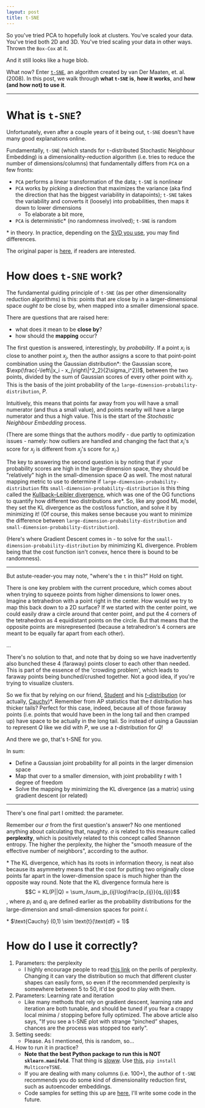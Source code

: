 ```yaml
---
layout: post
title: t-SNE
---
```


So you've tried PCA to hopefully look at clusters. You've scaled your data. You've tried both 2D and 3D. You've tried scaling your data in other ways. Thrown the `Box-Cox` at it.

And it still looks like a huge blob.

What now? Enter [`t-SNE`](https://lvdmaaten.github.io/tsne/), an algorithm created by van Der Maaten, et. al. (2008). In this post, we walk through **what `t-SNE` is**, **how it works**, and **how (and how not) to use it**.  

----

# What is `t-SNE`?

Unfortunately, even after a couple years of it being out, `t-SNE` doesn't have many good explanations online.

Fundamentally, `t-SNE` (which stands for `t`-distributed Stochastic Neighbour Embedding) is a dimensionality-reduction algorithm (i.e. tries to reduce the number of dimensions/columns) that fundamentally differs from `PCA` on a few fronts:
- `PCA` performs a linear transformation of the data; `t-SNE` is nonlinear
- `PCA` works by picking a direction that maximizes the variance (aka find the direction that has the biggest variability in datapoints); `t-SNE` takes the variability and converts it (loosely) into probabilities, then maps it down to lower dimensions
    - To elaborate a bit more,  
- `PCA` is deterministic* (no randomness involved); `t-SNE` is random

\* in theory. In practice, depending on the [SVD you use](https://scikit-learn.org/stable/modules/generated/sklearn.decomposition.PCA.html), you may find differences.

The original paper is [here](https://lvdmaaten.github.io/publications/papers/JMLR_2008.pdf), if readers are interested.
        
# How does `t-SNE` work?

The fundamental guiding principle of `t-SNE` (as per other dimensionality reduction algorithms) is this: points that are close by in a larger-dimensional space *ought to* be close by, when mapped into a smaller dimensional space.

There are questions that are raised here:
- what does it mean to be **close by**? 
- how should the **mapping** occur?

The first question is answered, interestingly, by *probability*. If a point $x_i$ is close to another point $x_j$, then the author assigns a score to that point-point combination using the Gaussian distribution\*: the Gaussian score, $\exp(\frac{-\left\|x_i - x_j\right\|^2_2}{2\sigma_i^2})$, between the two points, divided by the sum of Gaussian scores of every other point with $x_j$. This is the basis of the joint probability of the `large-dimension-probability-distribution`, $P$.

Intuitively, this means that points far away from you will have a small numerator (and thus a small value), and points nearby will have a large numerator and thus a high value. This is the start of the *Stochastic Neighbour Embedding* process.

(There are some things that the authors modify - due partly to optimization issues - namely: how outliers are handled and changing the fact that $x_i$'s score for $x_j$ is different from $x_j$'s score for $x_i$.)

The key to answering the second question is by noting that if your probability scores are high in the large-dimension space, they should be "relatively" high in the small-dimension space $Q$ as well. The most natural mapping metric to use to determine if `large-dimension-probability-distribution` fits `small-dimension-probability-distribution` is this thing called the [Kullback–Leibler divergence](https://en.wikipedia.org/wiki/Kullback%E2%80%93Leibler_divergence), which was one of the OG functions to quantify how different two distributions are\*. So, like any good ML model, they set the KL divergence as the cost/loss function, and solve it by minimizing it! (Of course, this makes sense because you want to minimize the difference between `large-dimension-probability-distribution` and `small-dimension-probability-distribution`). 

(Here's where Gradient Descent comes in - to solve for the `small-dimension-probability-distribution` by minimizing KL divergence. Problem being that the cost function isn't convex, hence there is bound to be randomness).

---

But astute-reader-you may note, "where's the `t` in this?" Hold on tight. 

There is one key problem with the current procedure, which comes about when trying to squeeze points from higher dimensions to lower ones. Imagine a tetrahedron with a point right in the center. How would we try to map this back down to a 2D surface? If we started with the center point, we could easily draw a circle around that center point, and put the 4 corners of the tetrahedron as 4 equidistant points on the circle. But that means that the opposite points are misrepresented (because a tetrahedron's 4 corners are meant to be equally far apart from each other). 

...

There's no solution to that, and note that by doing so we have inadvertently also bunched these 4 (faraway) points closer to each other than needed. This is part of the essence of the 'crowding problem', which leads to faraway points being bunched/crushed together. Not a good idea, if you're trying to visualize clusters.

So we fix that by relying on our friend, [Student](https://en.wikipedia.org/wiki/William_Sealy_Gosset) and his [$t$-distribution](https://en.wikipedia.org/wiki/Student%27s_t-distribution) (or actually, [Cauchy](https://en.wikipedia.org/wiki/Cauchy_distribution))\*. Remember from AP statistics that the $t$ distribution has thicker tails? Perfect for this case, indeed, because all of those faraway points (i.e. points that would have been in the long tail and then cramped up) have space to be actually in the long tail. So instead of using a Gaussian to represent $Q$ like we did with $P$, we use a $t$-distribution for $Q$!

And there we go, that's t-SNE for you.

In sum:
- Define a Gaussian joint probability for all points in the larger dimension space
- Map that over to a smaller dimension, with joint probability $t$ with 1 degree of freedom
- Solve the mapping by minimizing the KL divergence (as a matrix) using gradient descent (or related)

---

There's one final part I omitted: the parameter.

Remember our $\sigma$ from the first question's answer? No one mentioned anything about calculating that, naughty. $\sigma$ is related to this measure called **perplexity**, which is positively related to this concept called Shannon entropy. The higher the perplexity, the higher the "smooth measure of the effective number of neighbors", according to the author.

\* The KL divergence, which has its roots in information theory, is neat also because its asymmetry means that the cost for putting two originally close points far apart in the lower-dimension space is much higher than the opposite way round. Note that the KL divergence formula here is $$C = KL(P||Q) = \sum_i\sum_jp_{ij}\log\frac{p_{ij}}{q_{ij}}$$, where $p_i$ and $q_i$ are defined earlier as the probability distributions for the large-dimension and small-dimension spaces for point $i$.

\* $\text{Cauchy} (0,1) \sim \text{t}(\text{df} = 1)\$

# How do I use it correctly?

1. Parameters: the perplexity
    - I highly encourage people to read [this link](https://distill.pub/2016/misread-tsne/) on the perils of perplexity. Changing it can vary the distribution so much that different cluster shapes can easily form, so even if the recommended perplexity is somewhere between 5 to 50, it'd be good to play with them.
2. Parameters: Learning rate and iteration
    - Like many methods that rely on gradient descent, learning rate and iteration are both tunable, and should be tuned if you fear a crappy local minima / stopping before fully optimized. The above article also says, "If you see a t-SNE plot with strange “pinched” shapes, chances are the process was stopped too early".
3. Setting seeds:
    - Please. As I mentioned, this is random, so...
4. How to run it in practice?
    - **Note that the best Python package to run this is NOT `sklearn.manifold`**. That thing is [sloww](https://umap-learn.readthedocs.io/en/latest/benchmarking.html). Use [this](https://github.com/DmitryUlyanov/Multicore-TSNE), `pip install MulticoreTSNE`.
    - If you are dealing with many columns (i.e. 100+), the author of `t-SNE` recommends you do some kind of dimensionality reduction first, such as autoencoder embeddings.
    - Code samples for setting this up are [here](https://scikit-learn.org/stable/modules/generated/sklearn.manifold.TSNE.html), I'll write some code in the future.